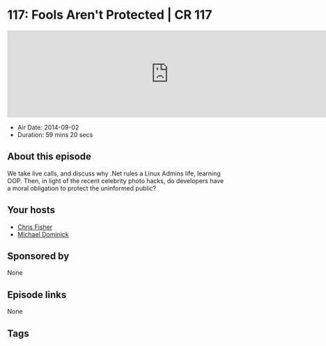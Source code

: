 # 117: Fools Aren't Protected | CR 117

<iframe src="https://player.fireside.fm/v2/MLf2ZzhC+tJMYP66C?theme=dark" width="740" height="200" frameborder="0" scrolling="no"></iframe>

* Air Date: 2014-09-02
* Duration: 59 mins 20 secs

## About this episode

We take live calls, and discuss why .Net rules a Linux Admins life, learning OOP. Then, in light of the recent celebrity photo hacks, do developers have a moral obligation to protect the uninformed public?

## Your hosts
* [Chris Fisher](https://coder.show/hosts/chrislas)
* [Michael Dominick](https://coder.show/hosts/michael)

## Sponsored by

None



## Episode links

None



## Tags

